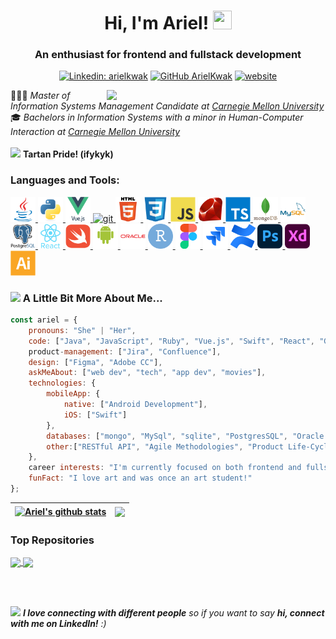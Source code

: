 <h1 align="center">Hi, I'm Ariel! <img src="https://media.giphy.com/media/QUWkevP5G8qEWOpOag/giphy.gif" width="30" height="30" /></h1>
<h3 align="center">An enthusiast for frontend and fullstack development</h3>

<div align="center"> 
  
  [![Linkedin: arielkwak](https://img.shields.io/badge/-arielkwak-blue?style=flat-square&logo=Linkedin&logoColor=white&link=https://www.linkedin.com/in/yejun-ariel-kwak/)](https://www.linkedin.com/in/yejun-ariel-kwak/)
  [![GitHub ArielKwak](https://img.shields.io/github/followers/arielkwak?label=follow&style=social)](https://github.com/arielkwak)
  [![website](https://img.shields.io/badge/Website-46a2f1.svg?&style=flat-square&logo=Google-Chrome&logoColor=white&link=https://www.yejunkwak.com/)](https://www.yejunkwak.com/)

</div>

<img align='right' src="https://media.giphy.com/media/Rs0JBoGpPxMAlnVc8y/giphy.gif" width="350">
<p>👩🏻‍🎓 <em>Master of Information Systems Management Candidate at <a href="https://www.cmu.edu/">Carnegie Mellon University</a></em>
</br>🎓 <em>Bachelors in Information Systems with a minor in Human-Computer Interaction at <a href="https://www.cmu.edu/">Carnegie Mellon University</a></em>
</br></br><img src="https://media.giphy.com/media/CvsJUhORZxDilAD4jj/giphy.gif" width="30"> <b>Tartan Pride! (ifykyk)</b>
</p> 

<h3 align="left">Languages and Tools:</h3>
<p align="left"> 
  <a href="https://www.java.com" target="_blank"> <img src="https://raw.githubusercontent.com/devicons/devicon/master/icons/java/java-original.svg" alt="java" width="40" height="40"/> </a> 
  <a href="https://www.python.org" target="_blank"> <img src="https://raw.githubusercontent.com/devicons/devicon/master/icons/python/python-original.svg" alt="python" width="40" height="40"/> </a> 
  <a href="https://vuejs.org/" target="_blank"> <img src="https://raw.githubusercontent.com/devicons/devicon/master/icons/vuejs/vuejs-original-wordmark.svg" alt="vuejs" width="40" height="40"/> </a> 
  <a href="https://git-scm.com/" target="_blank"> <img src="https://www.vectorlogo.zone/logos/git-scm/git-scm-icon.svg" alt="git" width="40" height="40"/> </a> 
  <a href="https://www.w3.org/html/" target="_blank"> <img src="https://raw.githubusercontent.com/devicons/devicon/master/icons/html5/html5-original-wordmark.svg" alt="html5" width="40" height="40"/> </a> 
  <a href="https://www.w3schools.com/css/" target="_blank"> <img src="https://raw.githubusercontent.com/devicons/devicon/master/icons/css3/css3-original.svg" alt="css3" width="40" height="40"/> </a> 
  <a href="https://developer.mozilla.org/en-US/docs/Web/JavaScript" target="_blank"> <img src="https://raw.githubusercontent.com/devicons/devicon/master/icons/javascript/javascript-original.svg" alt="javascript" width="40" height="40"/> </a> 
  <a href="https://rubyonrails.org/" target="_blank"> <img src="https://raw.githubusercontent.com/devicons/devicon/master/icons/ruby/ruby-original.svg" alt="ruby" width="40" height="40"/> </a> 
  <a href="https://www.typescriptlang.org/" target="_blank"> <img src="https://raw.githubusercontent.com/devicons/devicon/master/icons/typescript/typescript-original.svg" alt="typescript" width="40" height="40"/> </a> 
  <a href="https://www.mongodb.com/" target="_blank"> <img src="https://raw.githubusercontent.com/devicons/devicon/master/icons/mongodb/mongodb-original-wordmark.svg" alt="mongodb" width="40" height="40"/> </a> 
  <a href="https://www.mysql.com/" target="_blank"> <img src="https://raw.githubusercontent.com/devicons/devicon/master/icons/mysql/mysql-original-wordmark.svg" alt="mysql" width="40" height="40"/> </a> 
  <a href="https://www.postgresql.org" target="_blank"> <img src="https://raw.githubusercontent.com/devicons/devicon/master/icons/postgresql/postgresql-original-wordmark.svg" alt="postgresql" width="40" height="40"/> </a> 
  <a href="https://reactjs.org/" target="_blank"> <img src="https://raw.githubusercontent.com/devicons/devicon/master/icons/react/react-original-wordmark.svg" alt="react" width="40" height="40"/> </a> 
  <a href="https://www.swift.org/" target="_blank"> <img src="https://raw.githubusercontent.com/devicons/devicon/master/icons/swift/swift-original.svg" alt="swift" width="40" height="40"/> </a> 
  <a href="https://developer.android.com" target="_blank"> <img src="https://raw.githubusercontent.com/devicons/devicon/master/icons/android/android-original-wordmark.svg" alt="android" width="40" height="40"/> </a>  
  <a href="https://www.oracle.com/" target="_blank"> <img src="https://raw.githubusercontent.com/devicons/devicon/master/icons/oracle/oracle-original.svg" alt="oracle" width="40" height="40"/> </a> 
  <a href="https://https://www.r-project.org//" target="_blank"> <img src="https://raw.githubusercontent.com/devicons/devicon/master/icons/rstudio/rstudio-original.svg" alt="rstudio" width="40" height="40"/> </a> 
  <a href="https://www.figma.com/" target="_blank"> <img src="https://raw.githubusercontent.com/devicons/devicon/master/icons/figma/figma-original.svg" alt="figma" width="40" height="40"/> </a> 
  <a href="https://www.atlassian.com/software/jira" target="_blank"> <img src="https://raw.githubusercontent.com/devicons/devicon/master/icons/jira/jira-original.svg" alt="jira" width="40" height="40"/> </a> 
  <a href="https://www.atlassian.com/software/confluence" target="_blank"> <img src="https://raw.githubusercontent.com/devicons/devicon/master/icons/confluence/confluence-original.svg" alt="confluence" width="40" height="40"/> </a> 
  <a href="https://www.adobe.com/products/photoshop.html#modal-hash" target="_blank"> <img src="https://raw.githubusercontent.com/devicons/devicon/master/icons/photoshop/photoshop-original.svg" alt="photoshop" width="40" height="40"/> </a> 
  <a href="https://adobexdplatform.com/" target="_blank"> <img src="https://raw.githubusercontent.com/devicons/devicon/master/icons/xd/xd-original.svg" alt="xd" width="40" height="40"/> </a> 
  <a href="https://www.adobe.com/products/illustrator.html#modal-hash" target="_blank"> <img src="https://raw.githubusercontent.com/devicons/devicon/master/icons/illustrator/illustrator-plain.svg" alt="illustrator" width="40" height="40"/> </a> 
</p>

<h3 align="left"><img src="https://media.giphy.com/media/kZqbBT64ECtjy/giphy.gif" width="30"> A Little Bit More About Me...</h3>

```javascript
const ariel = {
    pronouns: "She" | "Her",
    code: ["Java", "JavaScript", "Ruby", "Vue.js", "Swift", "React", "Git", "HTML/CSS", "Python", "Typescript"],
    product-management: ["Jira", "Confluence"],
    design: ["Figma", "Adobe CC"],
    askMeAbout: ["web dev", "tech", "app dev", "movies"],
    technologies: {
        mobileApp: {
            native: ["Android Development"],
            iOS: ["Swift"]
        },
        databases: ["mongo", "MySql", "sqlite", "PostgresSQL", "Oracle 11g & SQL Developer"],
        other:["RESTful API", "Agile Methodologies", "Product Life-Cycle Management", "Wireframing", "User Research", "A/B Testing"]
    },
    career interests: "I'm currently focused on both frontend and fullstack but my skills expands to database to backend development. I also want to explore product management in the future!",
    funFact: "I love art and was once an art student!"
};
```

| <a href="https://github.com/arielkwak/github-readme-stats"><img align="center" src="https://github-readme-stats.vercel.app/api?username=arielkwak&show_icons=true&include_all_commits=true&theme=buefy&hide_border=true" alt="Ariel's github stats" /></a> | <a href="https://github.com/arielkwak/github-readme-stats"><img align="center" src="https://github-readme-stats.vercel.app/api/top-langs/?username=arielkwak&layout=compact&theme=buefy&hide_border=true" /></a> |
| ------------- | ------------- |

<h3 align="left">Top Repositories</h3>

<a href="https://github.com/arielkwak/api-cli">
  <img align="center" src="https://github-readme-stats.vercel.app/api/pin/?username=arielkwak&repo=api-cli&theme=buefy" />
</a>
<a href="https://github.com/arielkwak/67-443-Project">
  <img align="center" src="https://github-readme-stats.vercel.app/api/pin/?username=arielkwak&repo=67-443-Project&theme=buefy" />
</a>

</br></br>

<img src="https://media.giphy.com/media/LnQjpWaON8nhr21vNW/giphy.gif" width="60"> <em><b>I love connecting with different people</b> so if you want to say <b>hi, connect with me on LinkedIn!</b> :)</em>

<!---
arielkwak/arielkwak is a ✨ special ✨ repository because its `README.md` (this file) appears on your GitHub profile.
You can click the Preview link to take a look at your changes.
--->
 
